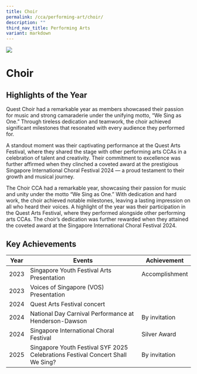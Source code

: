 ```yaml
---
title: Choir
permalink: /cca/performing-art/choir/
description: ""
third_nav_title: Performing Arts
variant: markdown
---
```

![](/images/CCA/choir.png)

Choir
=====



**Highlights of the Year**
----------

Quest Choir had a remarkable year as members showcased their passion for music and strong camaraderie under the unifying motto, “We Sing as One.” Through tireless dedication and teamwork, the choir achieved significant milestones that resonated with every audience they performed for.

A standout moment was their captivating performance at the Quest Arts Festival, where they shared the stage with other performing arts CCAs in a celebration of talent and creativity. Their commitment to excellence was further affirmed when they clinched a coveted award at the prestigious Singapore International Choral Festival 2024 — a proud testament to their growth and musical journey.

The Choir CCA had a remarkable year,
showcasing their passion for music and
unity under the motto “We Sing as One.”
With dedication and hard work, the choir
achieved notable milestones, leaving a lasting
impression on all who heard their voices.
A highlight of the year was their participation
in the Quest Arts Festival, where they
performed alongside other performing arts
CCAs. The choir’s dedication was further rewarded
when they attained the coveted award at the Singapore International Choral Festival 2024.

## **Key Achievements**




| Year | Events | Achievement |
| -------- | -------- | -------- |
| 2023     |   Singapore Youth Festival Arts Presentation   |  Accomplishment   |
| 2023     |   Voices of Singapore (VOS) Presentation   |    |
| 2024     |   Quest Arts Festival concert    |    |
| 2024     |   National Day Carnival Performance at Henderson-Dawson   |  By invitation   |
| 2024     |   Singapore International Choral Festival   |  Silver Award   |
| 2025     |   Singapore Youth Festival SYF 2025 Celebrations Festival Concert Shall We Sing?   |  By invitation   |







